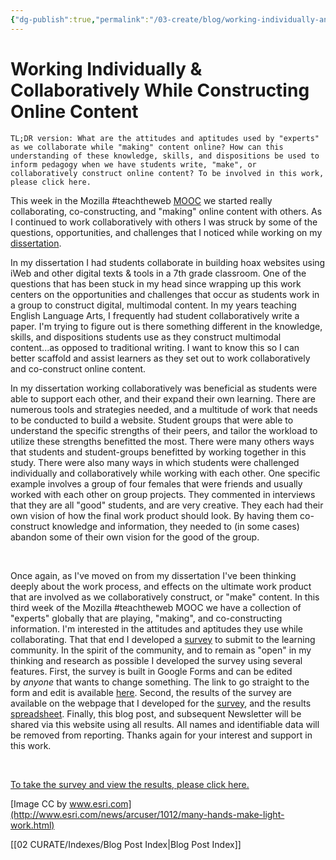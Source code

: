 ```yaml
---
{"dg-publish":true,"permalink":"/03-create/blog/working-individually-and-collaboratively-while-constructing-online-content/","title":"Working Individually & Collaboratively While Constructing Online Content","tags":["assessment","education","learning","online-content-construction","open-source","teachtheweb","technology"]}
---
```


# Working Individually & Collaboratively While Constructing Online Content

```
TL;DR version: What are the attitudes and aptitudes used by "experts" as we collaborate while "making" content online? How can this understanding of these knowledge, skills, and dispositions be used to inform pedagogy when we have students write, "make", or collaboratively construct online content? To be involved in this work, please click here.
```

This week in the Mozilla #teachtheweb [MOOC](http://hivenyc.org/teachtheweb/) we started really collaborating, co-constructing, and "making" online content with others. As I continued to work collaboratively with others I was struck by some of the questions, opportunities, and challenges that I noticed while working on my [dissertation](http://www.scribd.com/doc/107186776/Facilitating-Critical-Evaluation-Skills-through-Content-Creation-Empowering-Adolescents-as-Readers-and-Writers-of-Online-Information).

In my dissertation I had students collaborate in building hoax websites using iWeb and other digital texts & tools in a 7th grade classroom. One of the questions that has been stuck in my head since wrapping up this work centers on the opportunities and challenges that occur as students work in a group to construct digital, multimodal content. In my years teaching English Language Arts, I frequently had student collaboratively write a paper. I'm trying to figure out is there something different in the knowledge, skills, and dispositions students use as they construct multimodal content...as opposed to traditional writing. I want to know this so I can better scaffold and assist learners as they set out to work collaboratively and co-construct online content.

In my dissertation working collaboratively was beneficial as students were able to support each other, and their expand their own learning. There are numerous tools and strategies needed, and a multitude of work that needs to be conducted to build a website. Student groups that were able to understand the specific strengths of their peers, and tailor the workload to utilize these strengths benefitted the most. There were many others ways that students and student-groups benefitted by working together in this study. There were also many ways in which students were challenged individually and collaboratively while working with each other. One specific example involves a group of four females that were friends and usually worked with each other on group projects. They commented in interviews that they are all "good" students, and are very creative. They each had their own vision of how the final work product should look. By having them co-construct knowledge and information, they needed to (in some cases) abandon some of their own vision for the good of the group.

 

Once again, as I've moved on from my dissertation I've been thinking deeply about the work process, and effects on the ultimate work product that are involved as we collaboratively construct, or "make" content. In this third week of the Mozilla #teachtheweb MOOC we have a collection of "experts" globally that are playing, "making", and co-constructing information. I'm interested in the attitudes and aptitudes they use while collaborating. That that end I developed a [survey](https://sites.google.com/site/wiobyrne/working-individually-collaboratively) to submit to the learning community. In the spirit of the community, and to remain as "open" in my thinking and research as possible I developed the survey using several features. First, the survey is built in Google Forms and can be edited by _anyone_ that wants to change something. The link to go straight to the form and edit is available [here](https://docs.google.com/forms/d/1xR9aJeMqXaO83NBrLNxVfqfpB-SSvGhJiaQK-Uhodts/edit). Second, the results of the survey are available on the webpage that I developed for the [survey](https://sites.google.com/site/wiobyrne/working-individually-collaboratively), and the results [spreadsheet](https://docs.google.com/spreadsheet/ccc?key=0AvSIJN0cY2IhdE9BYkl0QzRLeDBaQkVwa1N1bENQT3c#gid=0). Finally, this blog post, and subsequent Newsletter will be shared via this website using all results. All names and identifiable data will be removed from reporting. Thanks again for your interest and support in this work.

 

[To take the survey and view the results, please click here.](https://sites.google.com/site/wiobyrne/working-individually-collaboratively)

[Image CC by www.esri.com](http://www.esri.com/news/arcuser/1012/many-hands-make-light-work.html)

[[02 CURATE/Indexes/Blog Post Index\|Blog Post Index]]